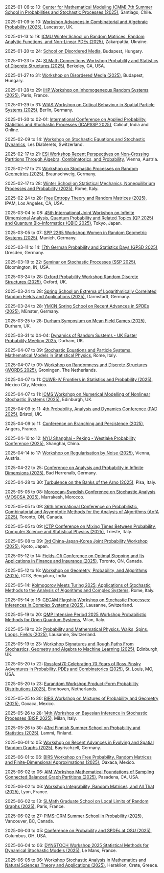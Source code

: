 2025-01-06 to 10: [Center for Mathematical Modeling (CMM) 7th Summer School in Probabilities and Stochastic Processes (2025)](https://eventos.cmm.uchile.cl/escuelappe2025/ "Focuses on probabilities and stochastic processes. Topics include Markov chains, random walks, and stochastic modeling, with applications in physics, finance, and biology."), Santiago, Chile.

2025-01-09 to 10: [Workshop Advances in Combinatorial and Algebraic Probability (2025)](https://sites.google.com/view/comb-alg-prob-workshop "This workshop examines combinatorial and algebraic methods in probability theory. Key areas include random graphs, Markov chains, and probabilistic combinatorics, alongside algebraic structures like random matrices and polynomial chaos. It aims to bridge discrete and continuous probabilistic models, with applications in statistical physics and network science."), Lancaster, UK.

2025-01-13 to 19: [ICMU Winter School on Random Matrices, Random Analytic Functions, and Non-Linear PDEs (2025)](https://mathcentre.in.ua/en/events/random-matrices-random-analytic-functions-and-non-linear-pdes "Explores random matrices and nonlinear PDEs. Topics include random analytic functions, eigenvalue distributions, and applications in statistical physics and mathematical modeling."), Zakarpattia, Ukraine.

2025-01-20 to 24: [School on Disordered Media](https://erdoscenter.renyi.hu/events/school-disordered-media "The School on Disordered Media explores stochastic processes in disordered systems. Key topics include random walks in random environments, percolation theory, and spin glasses. The event covers statistical mechanics, probability theory, and applications in condensed matter physics, emphasizing mathematical models for complex, heterogeneous media."), Budapest, Hungary.

2025-01-23 to 24: [SLMath Connections Workshop Probability and Statistics of Discrete Structures (2025)](https://www.slmath.org/workshops/1085 "This workshop focuses on probability and statistics of discrete structures. Topics include random graphs, combinatorial optimization, and stochastic processes on lattices. It explores applications in network analysis, statistical physics, and computer science, emphasizing probabilistic methods for modeling and analyzing discrete systems like social networks and polymers."), Berkeley, CA, USA.

2025-01-27 to 31: [Workshop on Disordered Media (2025)](https://erdoscenter.renyi.hu/events/workshop-disordered-media "This workshop examines disordered media through stochastic models. Topics include random media transport, localization phenomena, and disordered spin systems. It explores mathematical frameworks like percolation and random matrix theory, with applications in statistical physics, materials science, and complex systems analysis."), Budapest, Hungary.

2025-01-28 to 29: [IHP Workshop on Inhomogeneous Random Systems (2025)](https://irs.math.cnrs.fr/2025/ "The IHP Workshop on Inhomogeneous Random Systems explores stochastic processes in heterogeneous environments. Topics include random walks in disordered media, interacting particle systems, and spatial stochastic models. It addresses applications in statistical physics, biology, and materials science, focusing on mathematical rigor and interdisciplinary connections."), Paris, France.

2025-01-29 to 31: [WIAS Workshop on Critical Behaviour in Spatial Particle Systems (2025)](https://www.wias-berlin.de/workshops/csps25/ "This workshop explores critical behavior in spatial particle systems. Topics include phase transitions, interacting particle systems, and scaling limits. It covers mathematical models like the voter model and contact process, with applications in statistical mechanics and population dynamics, emphasizing critical phenomena and universality."), Berlin, Germany.

2025-01-30 to 02-01: [International Conference on Applied Probability, Statistics and Stochastic Processes (ICAPSSP 2025)](https://sites.google.com/nitc.ac.in/icapssp25/ "ICAPSSP 2025 focuses on applied probability, statistics, and stochastic processes. Topics include time series analysis, stochastic differential equations, and Bayesian inference. The conference explores applications in finance, epidemiology, and engineering, bridging theoretical advancements with practical solutions for modeling uncertainty and complex systems."), Calicut, India and Online.

2025-02-09 to 14: [Workshop on Stochastic Equations and Stochastic Dynamics](https://indico.global/event/9635/ "This workshop delves into stochastic equations and dynamics, covering stochastic differential equations, Markov processes, and random dynamical systems. Topics include stochastic stability, ergodicity, and applications in statistical physics, finance, and genetics. It emphasizes mathematical rigor and interdisciplinary connections in modeling random phenomena."), Les Diablerets, Switzerland.

2025-02-17 to 21: [ESI Workshop Recent Perspectives on Non-Crossing Partitions Through Algebra, Combinatorics, and Probability](https://www.esi.ac.at/events/e548/ "This workshop explores non-crossing partitions, blending algebra, combinatorics, and probability. Topics include free probability, Catalan combinatorics, and random matrix theory. It addresses applications in statistical mechanics, quantum groups, and stochastic processes, emphasizing mathematical structures underlying non-crossing phenomena."), Vienna, Austria.

2025-02-17 to 21: [Workshop on Stochastic Processes on Random Geometries (2025)](https://tu-braunschweig.de/stochastik/aktuell/workshops "This workshop focuses on stochastic processes on random geometries, covering random walks on graphs, diffusion on fractals, and stochastic partial differential equations. Topics include percolation, random media, and applications in statistical physics and network science, emphasizing probabilistic models for complex spatial structures."), Braunschweig, Germany.

2025-02-17 to 28: [Winter School on Statistical Mechanics, Nonequilibrium Processes and Probability (2025)](https://sites.google.com/view/winterschoolsapienza/ "This winter school explores statistical mechanics, nonequilibrium processes, and probability. Topics include entropy production, stochastic thermodynamics, and large deviation theory. It covers applications in complex systems, biophysics, and information theory, bridging theoretical frameworks with practical modeling of nonequilibrium phenomena."), Rome, Italy.

2025-02-24 to 28: [Free Entropy Theory and Random Matrices (2025)](https://www.ipam.ucla.edu/programs/workshops/free-entropy-theory-and-random-matrices/ "This workshop explores free entropy theory and random matrices, focusing on free probability, operator algebras, and eigenvalue distributions. Topics include Voiculescu’s free entropy, random matrix models, and applications in quantum information and statistical mechanics, emphasizing probabilistic structures in high-dimensional systems."), IPAM, Los Angeles, CA, USA.

2025-03-04 to 08: [45th International Joint Workshop on Infinite Dimensional Analysis, Quantum Probability and Related Topics (QP 2025) and Quantum Bio-Informatics (QBIC 2025)](https://sites.google.com/view/qp45-qbic2025 "This joint workshop explores infinite-dimensional analysis and quantum probability, covering operator algebras, stochastic processes, and quantum stochastic calculus. Topics include quantum bioinformatics, non-commutative probability, and applications in quantum information and biological modeling, emphasizing interdisciplinary probabilistic frameworks."), Tokyo, Japan.

2025-03-05 to 07: [SPP 2265 Workshop Women in Random Geometric Systems (2025)](https://www.math.cit.tum.de/en/math/news/article/workshop-women-in-random-geometric-systems/ "This workshop focuses on random geometric systems, covering random graphs, point processes, and spatial stochastic models. Topics include percolation, random tessellations, and applications in network science and materials modeling, emphasizing contributions from women in probabilistic geometry."), Munich, Germany.

2025-03-11 to 14: [17th German Probability and Statistics Days (GPSD 2025)](https://gpsd-2025.de "GPSD 2025 focuses on probability and statistics, covering stochastic processes, high-dimensional statistics, and time series analysis. Topics include random matrices, Bayesian nonparametrics, and applications in finance, biology, and machine learning, emphasizing theoretical and applied advancements."), Dresden, Germany.

2025-03-19 to 22: [Seminar on Stochastic Processes (SSP 2025)](https://ssp.stat.indiana.edu "SSP 2025 explores stochastic processes, covering Markov chains, Brownian motion, and stochastic differential equations. Topics include branching processes, random walks, and applications in queueing theory, finance, and biology, emphasizing theoretical advancements and practical modeling."), Bloomington, IN, USA.

2025-03-24 to 28: [Oxford Probability Workshop Random Discrete Structures (2025)](https://davidgeldbach.wixsite.com/website "This workshop focuses on random discrete structures, covering random graphs, combinatorial probability, and discrete stochastic processes. Topics include percolation, random trees, and applications in network science and statistical physics, emphasizing probabilistic modeling of discrete systems."), Oxford, UK.

2025-03-24 to 28: [Spring School on Extrema of Logarithmically Correlated Random Fields and Applications (2025)](https://www2.mathematik.tu-darmstadt.de/~stochastik/SpringSchool2025/ "This spring school explores extrema of logarithmically correlated random fields, covering Gaussian free fields, branching random walks, and extreme value theory. Topics include applications in statistical physics, disordered systems, and finance, emphasizing mathematical models for rare events."), Darmstadt, Germany.

2025-03-24 to 28: [YMCN Spring School on Recent Advances in SPDEs (2025)](https://www.uni-muenster.de/MathematicsMuenster/de/events/2025/ymcn_spring-school_spdes.shtml "This spring school explores stochastic partial differential equations (SPDEs), covering regularity theory, numerical methods, and stochastic analysis. Topics include stochastic heat equations, applications in fluid dynamics, and financial modeling, emphasizing recent theoretical and computational advancements."), Münster, Germany.

2025-03-25 to 28: [Durham Symposium on Mean Field Games (2025)](https://www.maths.dur.ac.uk/users/alpar.r.meszaros/web_DSMFG/2025_03_DSMFG.html "This symposium focuses on mean field games, covering stochastic control, partial differential equations, and game theory. Topics include Nash equilibria, large population dynamics, and applications in economics, crowd modeling, and energy systems, emphasizing mathematical modeling of collective behavior."), Durham, UK.

2025-03-31 to 04-04: [Dynamics of Random Sustems - UK Easter Probability Meeting 2025](https://sites.google.com/view/ukeastermeeting2025/home "This meeting focuses on dynamics of random systems, covering random walks, stochastic processes, and random matrices. Topics include mixing times, random graphs, and applications in statistical physics and network science, emphasizing probabilistic models for complex dynamics."), Durham, UK.

2025-04-07 to 09: [Stochastic Equations and Particle Systems, Mathematical Models in Statistical Physics](https://www1.mat.uniroma1.it/people/bertini/seps "This workshop explores stochastic equations and particle systems in statistical physics, covering interacting particle systems, stochastic PDEs, and hydrodynamics. Topics include scaling limits, fluctuations, and applications in nonequilibrium physics, emphasizing mathematical models for complex systems."), Rome, Italy.

2025-04-07 to 09: [Workshop on Randomness and Discrete Structures (WORDS 2025)](https://sites.google.com/rug.nl/words2025/ "WORDS 2025 focuses on randomness in discrete structures, covering random graphs, combinatorial algorithms, and probabilistic methods. Topics include random walks on graphs, randomized algorithms, and applications in coding theory and network analysis, emphasizing discrete probabilistic models."), Groningen, The Netherlands.

2025-04-07 to 11: [CUWB-IV Frontiers in Statistics and Probability (2025)](https://cuwb.cimat.mx/node/68 "CUWB-IV explores frontiers in statistics and probability, covering stochastic processes, high-dimensional inference, and Bayesian methods. Topics include random matrices, time series, and applications in finance and biology, emphasizing theoretical advancements and interdisciplinary applications."), Mexico City, Mexico.

2025-04-07 to 11: [ICMS Workshop on Numerical Modelling of Nonlinear Stochastic Systems (2025)](https://icms.org.uk/workshops/2025/numerical-modelling-nonlinear-stochastic-systems "This workshop focuses on numerical modeling of nonlinear stochastic systems, covering stochastic differential equations, Monte Carlo methods, and multiscale simulations. Topics include stochastic control, applications in climate modeling, and biophysics, emphasizing computational techniques for complex stochastic dynamics."), Edinburgh, UK.

2025-04-09 to 11: [4th Probability, Analysis and Dynamics Conference (PAD 2025)](https://people.maths.bris.ac.uk/~mb13434/pad25/ "PAD 2025 explores probability, analysis, and dynamics, covering stochastic processes, partial differential equations, and dynamical systems. Topics include random walks, ergodic theory, and applications in statistical physics and fluid dynamics, emphasizing mathematical connections across disciplines."), Bristol, UK.

2025-04-09 to 11: [Conference on Branching and Persistence (2025)](https://site-branpers2025.apps.math.cnrs.fr/ "Explores probabilistic models of branching processes and persistence. Topics include stochastic processes, random walks, and applications in population dynamics, epidemiology, and statistical physics."), Angers, France.

2025-04-10 to 12: [NYU Shanghai - Peking - Westlake Probability Conference (2025)](https://www.probabilityconference2025.com/ "This conference explores probability theory, covering stochastic processes, random matrices, and probabilistic combinatorics. Topics include Gaussian processes, random graphs, and applications in statistical physics and machine learning, emphasizing theoretical advancements and interdisciplinary connections."), Shanghai, China.

2025-04-14 to 17: [Workshop on Regularisation by Noise (2025)](https://regbynoise2025.conf.tuwien.ac.at/ "This workshop focuses on regularization by noise in stochastic systems, covering stochastic differential equations and random perturbations. Topics include noise-induced stability, stochastic resonance, and applications in physics and finance, emphasizing mathematical models for noise-driven phenomena."), Vienna, Austria.

2025-04-22 to 25: [Conference on Analysis and Probability in Infinite Dimensions (2025)](https://anaprob2025.com "This conference explores infinite-dimensional analysis and probability, covering stochastic PDEs, Gaussian measures, and functional integration. Topics include stochastic control, applications in quantum field theory and finance, emphasizing mathematical frameworks for infinite-dimensional probabilistic systems."), Bad Herrenalb, Germany.

2025-04-28 to 30: [Turbulence on the Banks of the Arno (2025)](https://indico.sns.it/event/62/ "This workshop focuses on turbulence, covering stochastic models, turbulent flows, and statistical hydrodynamics. Topics include turbulence closure models, stochastic PDEs, and applications in atmospheric and oceanic flows, emphasizing mathematical and computational approaches to turbulent phenomena."), Pisa, Italy.

2025-05-05 to 08: [Moroccan-Swedish Conference on Stochastic Analysis (MOSCSA 2025)](https://moscsa2025.com/ "MOSCSA 2025 explores stochastic analysis, covering stochastic calculus, martingale theory, and stochastic control systems. Topics include stochastic processes in finance, stochastic modeling in biology, and applications in stochastic modeling, emphasizing stochastic processes."), Marrakesh, Morocco.

2025-05-05 to 09: [36th International Conference on Probabilistic, Combinatorial and Asymptotic Methods for the Analysis of Algorithms (AofA 2025)](https://www.fields.utoronto.ca/activities/24-25/AofA-2025 "AofA 2025 explores probabilistic and combinatorial methods for algorithm analysis, covering random structures, asymptotic enumeration, and average-case complexity. Topics include random trees, hashing algorithms, and applications in combinatorics, emphasizing probabilistic algorithm analysis."), Toronto, ON, Canada.

2025-05-05 to 09: [ICTP Conference on Mixing Times Between Probability, Computer Science and Statistical Physics (2025)](https://indico.ictp.it/event/10831 "This conference explores mixing times, bridging probability, computer science, and statistical physics. Topics include Markov chain convergence, random graphs, and spin systems, with applications in sampling algorithms and network dynamics, emphasizing interdisciplinary probabilistic approaches."), Trieste, Italy.

2025-05-08 to 09: [3rd China-Japan-Korea Joint Probability Workshop (2025)](https://www.kurims.kyoto-u.ac.jp/~croydon/CJK3.html "This workshop focuses on probability theory, covering stochastic processes, random fields, and probabilistic combinatorics. Topics include Markov processes, random matrix theory, and applications in statistical physics and machine learning, emphasizing collaborative research across China, Japan, and Korea."), Kyoto, Japan.

2025-05-12 to 14: [Fields-Cfi Conference on Optimal Stopping and Its Applications in Finance and Insurance (2025)](http://www.fields.utoronto.ca/activities/24-25/optimal-stopping "This conference explores optimal stopping, focusing on stochastic control and decision-making under uncertainty. Topics include stopping times, martingale methods, and applications in option pricing, risk management, and insurance, emphasizing probabilistic models for financial optimization."), Toronto, ON, Canada.

2025-05-12 to 16: [Workshop on Geometry, Probability, and Algorithms (2025)](https://www.icts.res.in/discussion-meeting/gpa25 "This workshop explores intersections of geometry, probability, and algorithms, covering random geometric structures, probabilistic algorithms, and discrete geometry. Topics include random graphs, convex optimization, and applications in data science and network analysis, emphasizing interdisciplinary mathematical approaches."), ICTS, Bengaluru, India.

2025-05-14: [Kolmogorov Meets Turing 2025; Applications of Stochastic Methods to the Analysis of Algorithms and Complex Systems](https://sites.google.com/view/kmt-2025 "This workshop bridges stochastic methods and algorithmic analysis, focusing on random processes in complex systems. Topics include Markov chains, randomized algorithms, and stochastic optimization, with applications in network analysis, machine learning, and statistical physics, emphasizing probabilistic approaches to computational problems."), Rome, Italy.

2025-05-14 to 16: [CECAM Flagship Workshop on Stochastic Processes: Inferences in Complex Systems (2025)](https://cecam.org/workshop-details/stochastic-processes-inferences-in-complex-systems-1390 "This workshop explores stochastic processes for inference in complex systems, covering Bayesian methods, stochastic differential equations, and Monte Carlo techniques. Topics include inference in networks, biophysics, and climate modeling, emphasizing probabilistic tools for understanding and predicting complex system dynamics."), Lausanne, Switzerland.

2025-05-19 to 20: [QMP Intensive Period 2025 Workshop Probabilistic Methods for Open Quantum Systems](https://sites.google.com/view/qmp25-intensiveperiod/workshops/workshop-19-20-may "Examines probabilistic approaches to open quantum systems, covering stochastic processes, master equations, and decoherence. Topics include quantum noise, dissipation, and applications in quantum optics and condensed matter physics, emphasizing mathematical and computational techniques."), Milan, Italy.

2025-05-19 to 23: [Probability and Mathematical Physics. Walks, Spins, Loops, Fields (2025)](https://bernoulli.epfl.ch/programs/probability-and-mathematical-physics-walks-spins-loops-fields/ "This conference focuses on probability and mathematical physics, covering random walks, spin systems, and random fields. Topics include percolation, Ising models, and applications in statistical mechanics and quantum field theory, emphasizing probabilistic structures in physical systems."), Lausanne, Switzerland.

2025-05-19 to 23: [Workshop Signatures and Rough Paths From Stochastics, Geometry and Algebra to Machine Learning (2025)](https://www.icms.org.uk/SGAtoML "This workshop explores signatures and rough paths, bridging stochastic analysis, geometry, and machine learning. Topics include rough path theory, signature-based feature extraction, and applications in time-series analysis and finance, emphasizing mathematical tools for complex data modeling."), Edinburgh, UK.

2025-05-20 to 22: [Rossfest70 Celebrating 70 Years of Ross Pinsky Adventures in Probability, PDEs and Combinatorics (2025)](https://sites.google.com/slu.edu/rossfest/ "Rossfest70 celebrates Ross Pinsky’s contributions to probability, partial differential equations, and combinatorics. Topics include random walks, stochastic processes, and combinatorial optimization, with applications in statistical physics and network science, emphasizing interdisciplinary mathematical advancements."), St. Louis, MO, USA.

2025-05-20 to 23: [Eurandom Workshop Product-Form Probability Distributions (2025)](https://www.eurandom.tue.nl/event/product-form-probability-distributions/ "This workshop explores product-form probability distributions, focusing on queueing theory, Markov chains, and statistical mechanics. Topics include equilibrium distributions, network models, and applications in performance analysis and complex systems, emphasizing analytical probabilistic techniques."), Eindhoven, Netherlands.

2025-05-25 to 30: [BIRS Workshop on Mixtures of Probability and Geometry (2025)](https://www.birs.ca/events/2025/5-day-workshops/25w5361 "This workshop explores probability and geometry, covering random graphs, geometric measure theory, and stochastic geometry. Topics include random tessellations, point processes, and applications in network science and imaging, emphasizing probabilistic models for geometric structures."), Oaxaca, Mexico.

2025-05-26 to 28: [14th Workshop on Bayesian Inference in Stochastic Processes (BISP 2025)](https://bisp14.imati.cnr.it/ "BISP 2025 focuses on Bayesian inference in stochastic processes, covering Markov chain Monte Carlo, Gaussian processes, and sequential inference. Topics include time-series modeling, applications in finance and biostatistics, emphasizing computational Bayesian methods for stochastic systems."), Milan, Italy.

2025-05-26 to 30: [43rd Finnish Summer School on Probability and Statistics (2025)](https://fdnss.fi/43rd-finnish-summer-school-on-probability-and-statistics/ "This summer school explores probability and statistics, covering stochastic processes, Bayesian inference, and high-dimensional data analysis. Topics include random walks, statistical modeling, and applications in biology and finance, emphasizing foundational and applied probabilistic techniques."), Lammi, Finland.

2025-06-01 to 05: [Workshop on Recent Advances in Evolving and Spatial Random Graphs (2025)](https://sites.google.com/view/bas-lodewijks/workshop-evolving-and-spatial-random-graphs "This workshop focuses on evolving and spatial random graphs, covering dynamic network models, percolation, and spatial point processes. Topics include graph dynamics, random geometric graphs, and applications in epidemiology and telecommunications, emphasizing probabilistic network analysis."), Bayrischzell, Germany.

2025-06-01 to 06: [BIRS Workshop on Free Probability, Random Matrices and Finite-Dimensional Approximations (2025)](https://www.birs.ca/events/2025/5-day-workshops/25w5440 "Explores free probability and random matrix theory. Topics include finite-dimensional approximations, operator algebras, and applications in statistical physics and quantum mechanics."), Oaxaca, Mexico.

2025-06-02 to 06: [AIM Workshop Mathematical Foundations of Sampling Connected Balanced Graph Partitions (2025)](https://aimath.org/workshops/upcoming/connectedbalanced/ "This workshop focuses on sampling balanced graph partitions, covering Markov chain Monte Carlo, random graphs, and combinatorial probability. Topics include graph clustering, network partitioning, and applications in data science, emphasizing probabilistic algorithms for graph structures."), Pasadena, CA, USA.

2025-06-02 to 06: [Workshop Integrability, Random Matrices, and All That (2025)](https://perso.ens-lyon.fr/alex.simon/PIICQ/PIICQ_2025.php "This workshop explores integrability and random matrices, covering eigenvalue distributions, integrable systems, and free probability. Topics include applications in statistical physics, quantum chaos, and number theory, emphasizing probabilistic and algebraic connections in complex systems."), Lyon, France.

2025-06-02 to 13: [SLMath Graduate School on Local Limits of Random Graphs (2025)](https://www.slmath.org/summer-schools/1099 "This graduate school focuses on local limits of random graphs, covering graphons, branching processes, and combinatorial probability. Topics include network convergence, random graph models, and applications in social networks, emphasizing probabilistic tools for graph analysis."), Paris, France.

2025-06-02 to 27: [PIMS-CRM Summer School in Probability (2025)](https://www.slmath.org/summer-schools/1071 "This summer school explores probability, covering random processes, martingales, and stochastic analysis. Topics include random graphs, percolation, and applications in statistical physics and biology, emphasizing theoretical foundations and advanced probabilistic techniques for graduate students."), Vancouver, BC, Canada.

2025-06-03 to 05: [Conference on Probability and SPDEs at OSU (2025)](https://u.osu.edu/spdeworkshop/ "This conference focuses on probability and stochastic partial differential equations, covering regularity theory, stochastic analysis, and numerical methods. Topics include stochastic heat equations, applications in fluid dynamics, emphasizing mathematical rigor in stochastic systems."), Columbus, OH, USA.

2025-06-04 to 06: [DYNSTOCH Workshop 2025 Statistical Methods for Dynamical Stochastic Models (2025)](https://dynstoch2025.mathnum.inrae.fr/ "DYNSTOCH 2025 focuses on statistical methods for dynamical stochastic models, covering time-series analysis, stochastic differential equations, and Bayesian inference. Topics include applications in ecology, finance, and epidemiology, emphasizing statistical tools for dynamic systems."), Le Mans, France.

2025-06-05 to 06: [Workshop Stochastic Analysis in Mathematics and Natural Sciences Theory and Applications (2025)](https://sites.google.com/view/samans2025/ "This workshop explores stochastic analysis, covering stochastic differential equations, random processes, and applications in natural sciences. Topics include stochastic modeling in physics, biology, and climate, emphasizing theoretical advancements and practical stochastic applications."), Heraklion, Crete, Greece.

